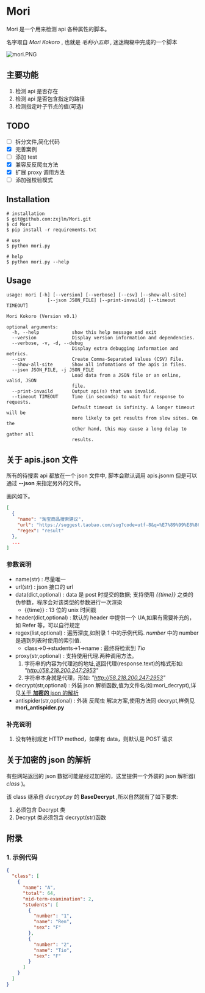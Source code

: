 # Mori

Mori 是一个用来检测 api 各种属性的脚本。

名字取自 _Mori Kokoro_ , 也就是 _毛利小五郎_ , 迷迷糊糊中完成的一个脚本

![mori.PNG](https://i.loli.net/2020/11/04/2rd9oFCMbUG7lLj.png)

## 主要功能

1. 检测 api 是否存在
2. 检测 api 是否包含指定的路径
3. 检测指定叶子节点的值(可选)

## TODO

- [ ] 拆分文件,简化代码
- [x] 完善案例
- [ ] 添加 test
- [x] 兼容反反爬虫方法
- [x] 扩展 proxy 调用方法
- [ ] 添加强校验模式

## Installation

```shell
# installation
$ git@github.com:zxjlm/Mori.git
$ cd Mori
$ pip install -r requirements.txt

# use
$ python mori.py

# help
$ python mori.py --help
```

## Usage

```shell
usage: mori [-h] [--version] [--verbose] [--csv] [--show-all-site]
               [--json JSON_FILE] [--print-invaild] [--timeout TIMEOUT]

Mori Kokoro (Version v0.1)

optional arguments:
  -h, --help            show this help message and exit
  --version             Display version information and dependencies.
  --verbose, -v, -d, --debug
                        Display extra debugging information and metrics.
  --csv                 Create Comma-Separated Values (CSV) File.
  --show-all-site       Show all infomations of the apis in files.
  --json JSON_FILE, -j JSON_FILE
                        Load data from a JSON file or an online, valid, JSON
                        file.
  --print-invaild       Output api(s) that was invalid.
  --timeout TIMEOUT     Time (in seconds) to wait for response to requests.
                        Default timeout is infinity. A longer timeout will be
                        more likely to get results from slow sites. On the
                        other hand, this may cause a long delay to gather all
                        results.
```

## 关于 apis.json 文件

所有的待搜索 api 都放在一个 json 文件中, 脚本会默认调用 apis.jsonm 但是可以通过 **--json** 来指定另外的文件。

画风如下。

```json
[
  {
    "name": "淘宝商品搜索建议",
    "url": "https://suggest.taobao.com/sug?code=utf-8&q=%E7%89%99%E8%86%8F",
    "regex": "result"
  },
  ...
]
```

### 参数说明

- name(str) : 尽量唯一
- url(str) : json 接口的 url
- data(dict,optional) : data 是 post 时提交的数据; 支持使用 _{{time}}_ 之类的伪参数，程序会对该类型的参数进行一次渲染
  - {{time}} : 13 位的 unix 时间戳
- header(dict,optional) : 默认的 header 中提供一个 UA,如果有需要补充的，如 Refer 等，可以自行规定
- regex(list,optional) : 遍历深度,如附录 1 中的示例代码. $number$ 中的 number 是遇到列表时使用的索引值.
  - class->$0$->students->$1$->name : 最终将检索到 _Tio_
- proxy(str,optional) : 支持使用代理.两种调用方法。
  1. 字符串的内容为代理池的地址,返回代理(response.text)的格式形如: _"http://58.218.200.247:2953"_
  2. 字符串本身就是代理，形如: _"http://58.218.200.247:2953"_
- decrypt(str,optional) : 外装 json 解析函数,值为文件名(如:mori_decrypt),详见[关于 **加密的** json 的解析](<#关于加密的\ json\ 的解析>)
- antispider(str,optional) : 外装 反爬虫 解决方案,使用方法同 decrypt,样例见 **mori_antispider.py**

### 补充说明

1. 没有特别规定 HTTP method，如果有 data，则默认是 POST 请求

## 关于加密的 json 的解析

有些网站返回的 json 数据可能是经过加密的，这里提供一个外装的 json 解析器( _class_ )。

该 class 继承自 _decrypt.py_ 的 **BaseDecrypt** ,所以自然就有了如下要求:

1. 必须包含 Decrypt 类
2. Decrypt 类必须包含 decrypt(str)函数

## 附录

### 1. 示例代码

```json
{
  "class": [
    {
      "name": "A",
      "total": 64,
      "mid-term-examination": 2,
      "students": [
        {
          "number": "1",
          "name": "Ren",
          "sex": "F"
        },
        {
          "number": "2",
          "name": "Tio",
          "sex": "F"
        }
      ]
    }
  ]
}
```
